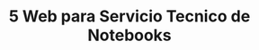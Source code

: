 ---
pubDate: 2022-07-01
title: '5 Web para Servicio Tecnico de Notebooks'
description: 'Sitio Web para Servicio Tecnico de Notebooks'
urls: 
    pagina: ''
    codigo: ''
image:
    url: '/img/fotos_proyectos/dentista.webp'
    alt: 'Imagen de Pagina Web de Imset Servicio Tecnico'
---